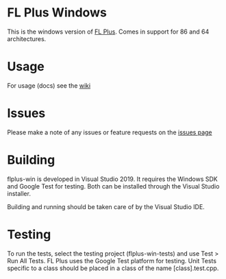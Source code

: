 # FL Plus Windows

This is the windows version of [FL Plus](http://flpl.us). Comes in support for 86 and 64 architectures.

# Usage

For usage (docs) see the [wiki](https://github.com/charburgx/flplus-win/wiki/)

# Issues

Please make a note of any issues or feature requests on the [issues page](https://github.com/charburgx/flplus-win/issues)

# Building

flplus-win is developed in Visual Studio 2019. It requires the Windows SDK and Google Test for testing. Both can be installed through the Visual Studio installer.

Building and running should be taken care of by the Visual Studio IDE. 

# Testing

To run the tests, select the testing project (flplus-win-tests) and use Test > Run All Tests. FL Plus uses the Google Test platform for testing. Unit Tests specific to a class should be placed in a class of the name [class].test.cpp.

